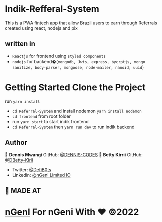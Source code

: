 # Indik-Refferal-System
This is a PWA fintech app that allow Brazil users to earn through Referrals created using react, nodejs and pix


## written in 
- `Reactjs` for frontend using `styled components`
- `nodejs` for backend�(`mongodb, Jwts, express, bycrptjs, mongo sanitize, body-parser, mongoose, node-mailer, nanoid, uuid`)


# Getting Started Clone the Project
run `yarn install`
- `cd Referral-System` and install nodemon  `yarn install nodemon`
- `cd frontend` from root folder
- run `yarn start` to start indik frontend
- `cd Referral-System` then `yarn run dev` to run indik backend 



## Author

👤 **Dennis Mwangi** GitHub: [@DENNIS-CODES](https://github.com/DENNIS-CODES)
👤 **Betty Kirrii** GitHub: [@DBetty-Kirii](https://github.com/Bettykirii)


- Twitter: [@DefiB0ts](https://twitter.com/DefiB0ts)
- Linkedin: [@nGeni Limited IO](https://www.linkedin.com/in/ngeni-io-limited-bb2a9421b/)


## 🤝 MADE AT

# [nGenI](http://ngeni.io) For nGeni With ❤️ ©️2022
